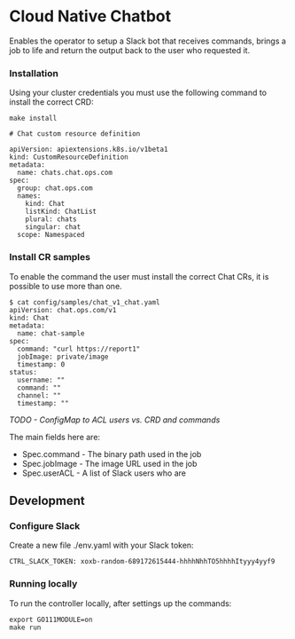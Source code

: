 # Cloud Native Chatbot

Enables the operator to setup a Slack bot that receives commands,
brings a job to life and return the output back to the user who 
requested it.

### Installation

Using your cluster credentials you must use the following command
to install the correct CRD:

```
make install

# Chat custom resource definition

apiVersion: apiextensions.k8s.io/v1beta1
kind: CustomResourceDefinition
metadata:
  name: chats.chat.ops.com
spec:
  group: chat.ops.com
  names:
    kind: Chat
    listKind: ChatList
    plural: chats
    singular: chat
  scope: Namespaced
```

### Install CR samples

To enable the command the user must install the correct Chat CRs,
it is possible to use more than one.

```
$ cat config/samples/chat_v1_chat.yaml
apiVersion: chat.ops.com/v1
kind: Chat
metadata:
  name: chat-sample
spec:
  command: "curl https://report1"
  jobImage: private/image
  timestamp: 0
status:
  username: ""
  command: ""
  channel: ""
  timestamp: ""
```

*TODO - ConfigMap to ACL users vs. CRD and commands*

The main fields here are:

- Spec.command - The binary path used in the job
- Spec.jobImage - The image URL used in the job
- Spec.userACL - A list of Slack users who are

## Development

### Configure Slack

Create a new file ./env.yaml with your Slack token:

```
CTRL_SLACK_TOKEN: xoxb-random-689172615444-hhhhNhhTO5hhhhItyyy4yyf9
```

### Running locally

To run the controller locally, after settings up the commands:

```
export GO111MODULE=on
make run
```